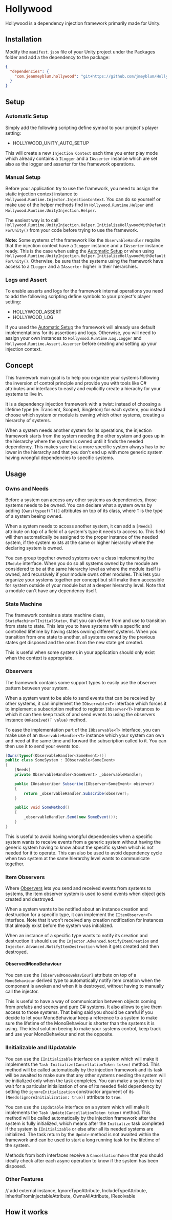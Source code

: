 # Hollywood

Hollywood is a dependency injection framework primarily made for Unity.

## Installation

Modify the `manifest.json` file of your Unity project under the Packages folder and add a the dependency to the package:

```json
{
  "dependencies": {
    "com.jeanmeyblum.hollywood": "git+https://github.com/jmeyblum/Hollywood?path=Packages/com.jeanmeyblum.hollywood",
  }
}
```

## Setup

### Automatic Setup

Simply add the following scripting define symbol to your project's player setting:

- HOLLYWOOD_UNITY_AUTO_SETUP

This will create a new ­­­­­`Injection Context` each time you enter play mode which already contains a `ILogger` and a `IAsserter` insance which are set also as the logger and asserter for the framework operations.

### Manual Setup

Before your application try to use the framework, you need to assign the static injection context instance to `Hollywood.Runtime.Injector.InjectionContext`. You can do so yourself or make use of the helper methods find in `Hollywood.Runtime.Helper` and `Hollywood.Runtime.UnityInjection.Helper`.

The easiest way is to call `Hollywood.Runtime.UnityInjection.Helper.InitializeHollywoodWithDefaultForUnity()` from your code before trying to use the framework.

**Note:** Some systems of the framework like the `ObservableHandler` require that the injection context have a `ILogger` instance and a `IAsserter` instance ready. This is the case when using the [Automatic Setup](#automatic-setup) or when using `Hollywood.Runtime.UnityInjection.Helper.InitializeHollywoodWithDefaultForUnity()`. Otherwise, be sure that the systems using the framework have access to a `ILogger` and a `IAsserter` higher in their hierarchies.

### Logs and Assert

To enable asserts and logs for the framework internal operations you need to add the following scripting define symbols to your project's player setting:

- HOLLYWOOD_ASSERT
- HOLLYWOOD_LOG

If you used the [Automatic Setup](#automatic-setup) the framework will already use default implementations for its assertions and logs. Otherwise, you will need to assign your own instances to `Hollywood.Runtime.Log.Logger` and `Hollywood.Runtime.Assert.Asserter` before creating and setting up your injection context.

## Concept

This framework main goal is to help you organize your systems following the inversion of control principle and provide you with tools like C# attributes and interfaces to easily and explicitly create a hierachy for your systems to live in.

It is a dependency injection framework with a twist: instead of choosing a lifetime type (ie: Transient, Scoped, Singleton) for each system, you instead choose which system or module is owning which other systems, creating a hierarchy of systems.

When a system needs another system for its operations, the injection framework starts from the system needing the other system and goes up in the hierarchy where the system is owned until it finds the needed dependency. This makes sure that a more specific system always has to be lower in the hierarchy and that you don't end up with more generic system having wrongful dependencies to specific systems.

## Usage

### Owns and Needs

Before a system can access any other systems as dependencies, those systems needs to be owned. You can declare what a system owns by adding `[Owns(typeof(T))]` attributes on top of its class, where `T` is the type of a system beeing owned.

When a system needs to access another system, it can add a `[Needs]` attribute on top of a field of a system's type it needs to access to. This field will then automatically be assigned to the proper instance of the needed system, if the system exists at the same or higher hierarchy where the declaring system is owned.

You can group together owned systems over a class implementing the `IModule` interface. When you do so all systems owned by the module are considered to be at the same hierarchy level as where the module itself is owned, and recursively if your module owns other modules. This lets you organize your systems together per concept but still make them accessible for system outside of your module but at a deeper hierarchy level. Note that a module can't have any dependency itself.

### State Machine

The framework contains a state machine class, `StateMachine<TInitialState>`, that you can derive from and use to transition from state to state. This lets you to have systems with a specific and controlled lifetime by having states owning different systems. When you transition from one state to another, all systems owned by the previous states get disposed and the ones from the new state get created.

This is useful when some systems in your application should only exist when the context is appropriate.

### Observers

The framework contains some support types to easily use the observer pattern between your system.

When a system want to be able to send events that can be received by other systems, it can implement the `IObservable<T>` interface which forces it to implement a subscription method to register `IObserver<T>` instances to which it can then keep track of and send events to using the observers instance ``OnReceived(T value)`` method.

To ease the implementation part of the `IObservable<T>` interface, you can make use of an `ObservableHandler<T>` instance which your system can own and need at the same time and forward the subscription called to it. You can then use it to send your events too.

```c#
[Owns(typeof(ObservableHandler<SomeEvent>))]
public class SomeSystem : IObservable<SomeEvent>
{
    [Needs]
    private ObservableHandler<SomeEvent> _observableHandler;

    public IUnsubscriber Subscribe(IObserver<SomeEvent> observer)
    {
        return _observableHandler.Subscribe(observer);
    }

    public void SomeMethod()
    {
        _observableHandler.Send(new SomeEvent());
    }
}
```

This is useful to avoid having wrongful dependencies when a specific system wants to receive events from a generic system without having the generic system having to know about the specific system which is not needed for it to operate. This can also be used to avoid dependency cycle when two system at the same hierarchy level wants to communicate together.

### Item Observers

Where [Observers](#observers) lets you send and received events from systems to systems, the item observer system is used to send events when object gets created and destroyed.

When a system wants to be notified about an instance creation and destruction for a specific type, it can implement the `IItemObserver<T>` interface. Note that it won't received any creation notification for instances that already exist before the system was initialized.

When an instance of a specific type wants to notify its creation and destruction it should use the `Injector.Advanced.NotifyItemCreation` and `Injector.Advanced.NotifyItemDestruction` when it gets created and then destroyed.

#### ObservedMonoBehaviour

You can use the `[ObservedMonoBehaviour]` attribute on top of a `MonoBehaviour` derived type to automatically notify item creation when the component is awoken and when it is destroyed, without having to manually call the injector.

This is useful to have a way of communication between objects coming from prefabs and scenes and pure C# systems. It also allows to give them access to those systems. That being said you should be careful if you decide to let your MonoBehaviour keep a reference to a system to make sure the lifetime of the MonoBehaviour is shorter than the systems it is using. The ideal solution beeing to make your systems control, keep track and use your MonoBehaviour and not the opposite.

### IInitializable and IUpdatable

You can use the `IInitializable` interface on a system which will make it implements the `Task Initialize(CancellationToken token)` method. This method will be called automatically by the injection framework and its task will be awaited to make sure that any other systems needing the system will be initialized only when the task completes. You can make a system to not wait for a particular initialization of one of its needed field dependency by setting the `ignoreInitialization` constructor argument of its `[Needs(ignoreInitialization: true)]` attribute to `true`.

You can use the `IUpdatable` interface on a system which will make it implements the `Task Update(CancellationToken token)` method. This method will be called automatically by the injection framework after the system is fully initialized, which means after the `Initialize` task completed if the system is `IInitializable` or else after all its needed systems are initialized. The task return by the `Update` method is not awaited within the framework and can be used to start a long running task for the lifetime of the system.

Methods from both interfaces receive a `CancellationToken` that you should ideally check after each async operation to know if the system has been disposed.

### Other Features

// add external instance, IgnoreTypeAttribute, IncludeTypeAttribute, InheritsFromInjectableAttribute, OwnsAllAttribute, IResolvable

## How it works
